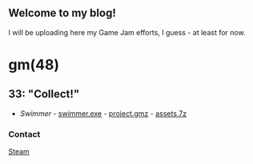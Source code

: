 ## Welcome to my blog!


I will be uploading here my Game Jam efforts, I guess - at least for now.

# gm(48)
## 33: "Collect!"
- *Swimmer* - [swimmer.exe](https://github.com/Renusek/Renusek.github.io/raw/master/game%20jams/gm(48)/33/GM48Swimmer.exe) - [project.gmz](https://github.com/Renusek/Renusek.github.io/raw/master/game%20jams/gm(48)/33/GM48Swimmer.gmz) - [assets.7z](https://github.com/Renusek/Renusek.github.io/raw/master/game%20jams/gm(48)/33/Assets.7z)

### Contact
[Steam](https://steamcommunity.com/id/Renusek)
